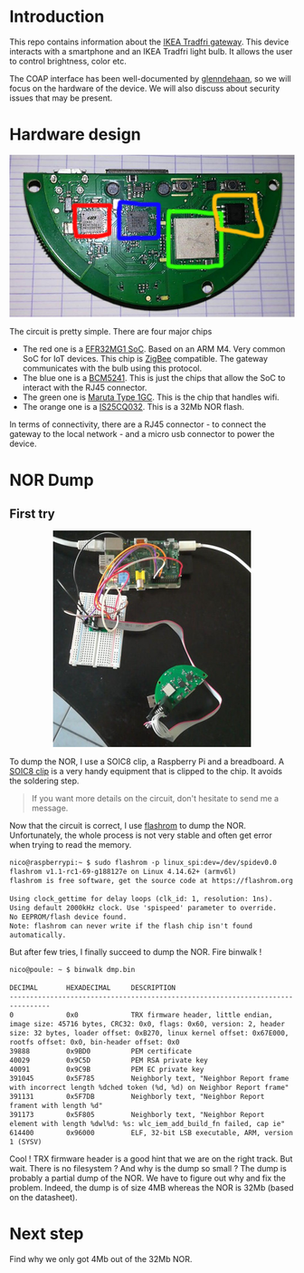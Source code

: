 # Introduction

This repo contains information about the [IKEA Tradfri gateway](https://www.ikea.com/gb/en/p/tradfri-gateway-white-20337807/). This device interacts with a smartphone and an IKEA Tradfri light bulb. It allows the user to control brightness, color etc.

The COAP interface has been well-documented by [glenndehaan](https://github.com/glenndehaan/ikea-tradfri-coap-docs), so we will focus on the hardware of the device. We will also discuss about security issues that may be present.

# Hardware design
![Circuit chips](./imgs/circuit.jpg)

The circuit is pretty simple. There are four major chips
* The red one is a [EFR32MG1 SoC](https://www.silabs.com/documents/public/data-sheets/efr32mg1-datasheet.pdf). Based on an ARM M4. Very common SoC for IoT devices. This chip is [ZigBee](https://en.wikipedia.org/wiki/Zigbee) compatible. The gateway communicates with the bulb using this protocol.
* The blue one is a [BCM5241](https://www.broadcom.com/products/ethernet-connectivity/copper-phy/fe-phy/bcm5241). This is just the chips that allow the SoC to interact with the RJ45 connector.
* The green one is [Maruta Type 1GC](https://wireless.murata.com/type1gc.html). This is the chip that handles wifi.
* The orange one is a [IS25CQ032](http://ams.issi.com/WW/pdf/25CQ032.pdf). This is a 32Mb NOR flash.

In terms of connectivity, there are a RJ45 connector - to connect the gateway to the local network - and a micro usb connector to power the device.

# NOR Dump
## First try
<p align="center">
  <img src="./imgs/dump-circuit.jpg">
</p>

To dump the NOR, I use a SOIC8 clip, a Raspberry Pi and a breadboard. A [SOIC8 clip](https://www.amazon.fr/ARCELI-Programmation-Circuit-EEPROM-adaptateurs/dp/B07BP7S3HD/ref=sr_1_3?__mk_fr_FR=%C3%85M%C3%85%C5%BD%C3%95%C3%91&keywords=soic8+clip&qid=1566493760&rnid=6828314031&s=gateway&sr=8-3) is a very handy equipment that is clipped to the chip. It avoids the soldering step.

> If you want more details on the circuit, don't hesitate to send me a message.

Now that the circuit is correct, I use [flashrom](https://www.flashrom.org/Flashrom) to dump the NOR. Unfortunately, the whole process is not very stable and often get error when trying to read the memory.
```
nico@raspberrypi:~ $ sudo flashrom -p linux_spi:dev=/dev/spidev0.0
flashrom v1.1-rc1-69-g188127e on Linux 4.14.62+ (armv6l)
flashrom is free software, get the source code at https://flashrom.org

Using clock_gettime for delay loops (clk_id: 1, resolution: 1ns).
Using default 2000kHz clock. Use 'spispeed' parameter to override.
No EEPROM/flash device found.
Note: flashrom can never write if the flash chip isn't found automatically.
```

But after few tries, I finally succeed to dump the NOR. Fire binwalk !
```
nico@poule: ~ $ binwalk dmp.bin 

DECIMAL       HEXADECIMAL     DESCRIPTION
--------------------------------------------------------------------------------
0             0x0             TRX firmware header, little endian, image size: 45716 bytes, CRC32: 0x0, flags: 0x60, version: 2, header size: 32 bytes, loader offset: 0xB270, linux kernel offset: 0x67E000, rootfs offset: 0x0, bin-header offset: 0x0
39888         0x9BD0          PEM certificate
40029         0x9C5D          PEM RSA private key
40091         0x9C9B          PEM EC private key
391045        0x5F785         Neighborly text, "Neighbor Report frame with incorrect length %dched token (%d, %d) on Neighbor Report frame"
391131        0x5F7DB         Neighborly text, "Neighbor Report frament with length %d"
391173        0x5F805         Neighborly text, "Neighbor Report element with length %dwl%d: %s: wlc_iem_add_build_fn failed, cap ie"
614400        0x96000         ELF, 32-bit LSB executable, ARM, version 1 (SYSV)
```

Cool ! TRX firmware header is a good hint that we are on the right track. But wait. There is no filesystem ? And why is the dump so small ? The dump is probably a partial dump of the NOR. We have to figure out why and fix the problem. Indeed, the dump is of size 4MB whereas the NOR is 32Mb (based on the datasheet).


# Next step
Find why we only got 4Mb out of the 32Mb NOR.